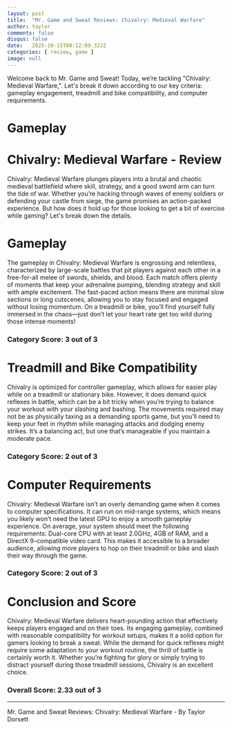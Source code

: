 ```yaml
---
layout: post
title:  "Mr. Game and Sweat Reviews: Chivalry: Medieval Warfare"
author: taylor
comments: false
disqus: false
date:   2025-10-15T00:12:09.322Z
categories: [ review, game ]
image: null
---
```


Welcome back to Mr. Game and Sweat! Today, we’re tackling "Chivalry: Medieval Warfare,". Let's break it down according to our key criteria: gameplay engagement, treadmill and bike compatibility, and computer requirements.

# Gameplay

# Chivalry: Medieval Warfare - Review

Chivalry: Medieval Warfare plunges players into a brutal and chaotic medieval battlefield where skill, strategy, and a good sword arm can turn the tide of war. Whether you’re hacking through waves of enemy soldiers or defending your castle from siege, the game promises an action-packed experience. But how does it hold up for those looking to get a bit of exercise while gaming? Let's break down the details.

# Gameplay

The gameplay in Chivalry: Medieval Warfare is engrossing and relentless, characterized by large-scale battles that pit players against each other in a free-for-all melee of swords, shields, and blood. Each match offers plenty of moments that keep your adrenaline pumping, blending strategy and skill with ample excitement. The fast-paced action means there are minimal slow sections or long cutscenes, allowing you to stay focused and engaged without losing momentum. On a treadmill or bike, you’ll find yourself fully immersed in the chaos—just don’t let your heart rate get too wild during those intense moments!

### Category Score: 3 out of 3

# Treadmill and Bike Compatibility

Chivalry is optimized for controller gameplay, which allows for easier play while on a treadmill or stationary bike. However, it does demand quick reflexes in battle, which can be a bit tricky when you’re trying to balance your workout with your slashing and bashing. The movements required may not be as physically taxing as a demanding sports game, but you’ll need to keep your feet in rhythm while managing attacks and dodging enemy strikes. It’s a balancing act, but one that’s manageable if you maintain a moderate pace. 

### Category Score: 2 out of 3

# Computer Requirements

Chivalry: Medieval Warfare isn’t an overly demanding game when it comes to computer specifications. It can run on mid-range systems, which means you likely won’t need the latest GPU to enjoy a smooth gameplay experience. On average, your system should meet the following requirements: Dual-core CPU with at least 2.0GHz, 4GB of RAM, and a DirectX 9-compatible video card. This makes it accessible to a broader audience, allowing more players to hop on their treadmill or bike and slash their way through the game.

### Category Score: 2 out of 3

# Conclusion and Score

Chivalry: Medieval Warfare delivers heart-pounding action that effectively keeps players engaged and on their toes. Its engaging gameplay, combined with reasonable compatibility for workout setups, makes it a solid option for gamers looking to break a sweat. While the demand for quick reflexes might require some adaptation to your workout routine, the thrill of battle is certainly worth it. Whether you’re fighting for glory or simply trying to distract yourself during those treadmill sessions, Chivalry is an excellent choice.

### Overall Score: 2.33 out of 3

---

Mr. Game and Sweat Reviews: Chivalry: Medieval Warfare - By Taylor Dorsett
